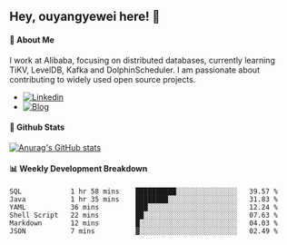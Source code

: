 ## Hey, ouyangyewei here! :wave:

#### :rocket: About Me
I work at Alibaba, focusing on distributed databases, currently learning TiKV, LevelDB, Kafka and DolphinScheduler. I am passionate about contributing to widely used open source projects.

- [![Linkedin](https://img.shields.io/badge/LinkedIn-ouyangyewei-blue)](https://www.linkedin.com/in/ouyangyewei/)
- [![Blog](https://img.shields.io/badge/Blog-yeweiouyang-orange)](https://blog.csdn.net/yeweiouyang)

#### :star2: Github Stats
[![Anurag's GitHub stats](https://github-readme-stats.vercel.app/api?username=ouyangyewei&show_icons=true&cache_seconds=3600&theme=tokyonight)](https://github.com/anuraghazra/github-readme-stats)

#### :bar_chart: Weekly Development Breakdown
<!--START_SECTION:waka-->

```text
SQL            1 hr 58 mins    ██████████░░░░░░░░░░░░░░░   39.57 %
Java           1 hr 35 mins    ████████░░░░░░░░░░░░░░░░░   31.83 %
YAML           36 mins         ███░░░░░░░░░░░░░░░░░░░░░░   12.24 %
Shell Script   22 mins         ██░░░░░░░░░░░░░░░░░░░░░░░   07.63 %
Markdown       12 mins         █░░░░░░░░░░░░░░░░░░░░░░░░   04.03 %
JSON           7 mins          ▓░░░░░░░░░░░░░░░░░░░░░░░░   02.49 %
```

<!--END_SECTION:waka-->
